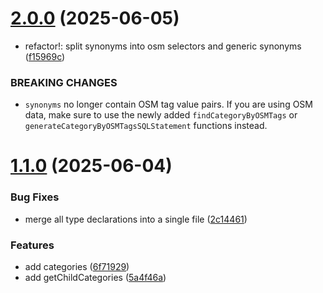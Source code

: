 # [2.0.0](https://github.com/sozialhelden/core/compare/v1.1.0...v2.0.0) (2025-06-05)


* refactor!: split synonyms into osm selectors and generic synonyms ([f15969c](https://github.com/sozialhelden/core/commit/f15969cebe76700f77f3c4edd69e92c57b09484c))


### BREAKING CHANGES

* `synonyms` no longer contain OSM tag value pairs. If
you are using OSM data, make sure to use the newly added
`findCategoryByOSMTags` or `generateCategoryByOSMTagsSQLStatement`
functions instead.

# [1.1.0](https://github.com/sozialhelden/core/compare/v1.0.0...v1.1.0) (2025-06-04)


### Bug Fixes

* merge all type declarations into a single file ([2c14461](https://github.com/sozialhelden/core/commit/2c144614094a7510ce9fc125eda67239caab8289))


### Features

* add categories ([6f71929](https://github.com/sozialhelden/core/commit/6f7192918184013ded335839f3fe80e4f64d284e))
* add getChildCategories ([5a4f46a](https://github.com/sozialhelden/core/commit/5a4f46ad5fb8a2072b4dddee75c696b59c44d7f5))
